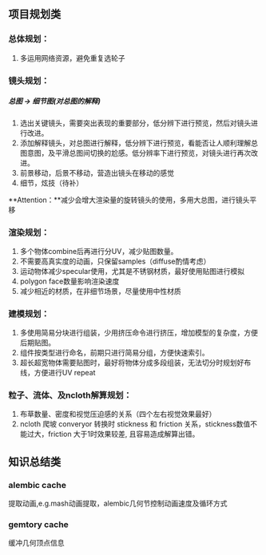 

## 项目规划类

### 总体规划：

1. 多运用网络资源，避免重复选轮子

### 镜头规划：

##### 总图 → 细节图(对总图的解释)

1. 选出关键镜头，需要突出表现的重要部分，低分辨下进行预览，然后对镜头进行改进。
2. 添加解释镜头，对总图进行解释，低分辨下进行预览，看能否让人顺利理解总图意图，及平滑总图间切换的尬感。低分辨率下进行预览，对镜头进行再次改进。
3. 前景移动，后景不移动，营造出镜头在移动的感觉
4. 细节，炫技（待补）

**Attention：**减少会增大渲染量的旋转镜头的使用，多用大总图，进行镜头平移

### 渲染规划：

1. 多个物体combine后再进行分UV，减少贴图数量。
2. 不需要高真实度的动画，只保留samples（diffuse酌情考虑）
3. 运动物体减少specular使用，尤其是不锈钢材质，最好使用贴图进行模拟
4. polygon face数量影响渲染速度
5. 减少相近的材质，在非细节场景，尽量使用中性材质

### 建模规划：

1. 多使用简易分块进行组装，少用挤压命令进行挤压，增加模型的复杂度，方便后期贴图。
2. 组件按类型进行命名，前期只进行简易分组，方便快速索引。
3. 超长超宽物体需要贴图时，最好将物体分成多段组装，无法切分时规划好布线，方便进行UV repeat


### 粒子、流体、及ncloth解算规划：

1. 布草数量、密度和视觉压迫感的关系（四个左右视觉效果最好）
2. ncloth 爬坡 converyor 转换时 stickness 和 friction 关系，stickness数值不能过大，friction 大于1时效果较差, 且容易造成解算出错。


## 知识总结类

### alembic cache

 提取动画,e.g.mash动画提取，alembic几何节控制动画速度及循环方式

### gemtory cache

 缓冲几何顶点信息

